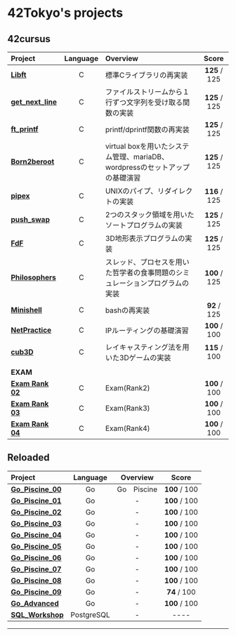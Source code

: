 # 42Tokyo's projects
## 42cursus

| Project | Language | Overview | Score |
| :------ | :------: | :------- | :---: |
| [**Libft**](https://github.com/hmakino8/42_Libft)            |C|標準Cライブラリの再実装 | **125** / 125 |
| [**get_next_line**](https://github.com/hmakino8/42_get_next_line) | C | ファイルストリームから１行ずつ文字列を受け取る関数の実装　| **125** / 125 |
| [**ft_printf**](https://github.com/hmakino8/42_ft_printf)    | C | printf/dprintf関数の再実装 | **125** / 125 |
| [**Born2beroot**]()                                          | C | virtual boxを用いたシステム管理、mariaDB、wordpressのセットアップの基礎演習 | **125** / 125 |
| [**pipex**](https://github.com/hmakino8/42_pipex)            | C | UNIXのパイプ、リダイレクトの実装 | **116** / 125 |
| [**push_swap**](https://github.com/hmakino8/42_push_swap)    | C | 2つのスタック領域を用いたソートプログラムの実装　| **125** / 125 |
| [**FdF**](https://github.com/hmakino8/42_FdF)| C | 3D地形表示プログラムの実装 | **125** / 125 |
| [**Philosophers**](https://github.com/hmakino8/42_Philosophers)| C | スレッド、プロセスを用いた哲学者の食事問題のシミュレーションプログラムの実装 | **100** / 125 |
| [**Minishell**](https://github.com/hmakino8/42_Minishell)    | C | bashの再実装 | **92** / 125 |
| [**NetPractice**](https://github.com/hmakino8/42_NetPractice)    | C | IPルーティングの基礎演習| **100** / 100 |
| [**cub3D**](https://github.com/hmakino8/42_cub3d)    | C | レイキャスティング法を用いた3Dゲームの実装| **115** / 100 |
||||
|**EXAM**|||
| [**Exam Rank 02**]()                                          | C | Exam(Rank2)                                           | **100** / 100 |
| [**Exam Rank 03**]()                                          | C | Exam(Rank3)                                           | **100** / 100 |
| [**Exam Rank 04**]()                                          | C | Exam(Rank4)                                           | **100** / 100 |

## Reloaded
| Project | Language | Overview | Score |
| :------ | :------: | :------: | :---: |
| [**Go_Piscine_00**](https://github.com/hmakino8/42_Go_Piscine/tree/main/Go_Piscine_00)| Go |Go　Piscine| **100** / 100 |
| [**Go_Piscine_01**](https://github.com/hmakino8/42_Go_Piscine/tree/main/Go_Piscine_01)| Go |-| **100** / 100 |
| [**Go_Piscine_02**](https://github.com/hmakino8/42_Go_Piscine/tree/main/Go_Piscine_02)| Go |-| **100** / 100 |
| [**Go_Piscine_03**](https://github.com/hmakino8/42_Go_Piscine/tree/main/Go_Piscine_03)| Go |-| **100** / 100 |
| [**Go_Piscine_04**](https://github.com/hmakino8/42_Go_Piscine/tree/main/Go_Piscine_04)| Go |-| **100** / 100 |
| [**Go_Piscine_05**](https://github.com/hmakino8/42_Go_Piscine/tree/main/Go_Piscine_05)| Go |-| **100** / 100 |
| [**Go_Piscine_06**](https://github.com/hmakino8/42_Go_Piscine/tree/main/Go_Piscine_06)| Go |-| **100** / 100 |
| [**Go_Piscine_07**](https://github.com/hmakino8/42_Go_Piscine/tree/main/Go_Piscine_07)| Go |-| **100** / 100 |
| [**Go_Piscine_08**](https://github.com/hmakino8/42_Go_Piscine/tree/main/Go_Piscine_08)| Go |-| **100** / 100 |
| [**Go_Piscine_09**](https://github.com/hmakino8/42_Go_Piscine/tree/main/Go_Piscine_09)| Go |-| **74** / 100 |
| [**Go_Advanced**](https://github.com/hmakino8/42_Go_Piscine/tree/main/Go_Piscine_Advanced)| Go |-| **100** / 100 |
| [**SQL_Workshop**](https://github.com/hmakino8/42_SQL_Workshop)| PostgreSQL |-| ---- |
---
